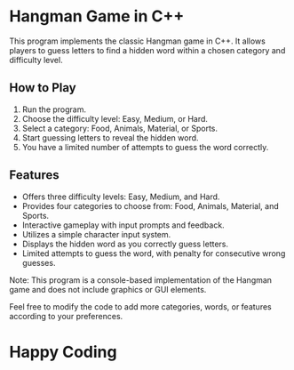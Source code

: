 # Hangman Game in C++

This program implements the classic Hangman game in C++. It allows players to guess letters to find a hidden word within a chosen category and difficulty level.

## How to Play

1. Run the program.
2. Choose the difficulty level: Easy, Medium, or Hard.
3. Select a category: Food, Animals, Material, or Sports.
4. Start guessing letters to reveal the hidden word.
5. You have a limited number of attempts to guess the word correctly.

## Features

- Offers three difficulty levels: Easy, Medium, and Hard.
- Provides four categories to choose from: Food, Animals, Material, and Sports.
- Interactive gameplay with input prompts and feedback.
- Utilizes a simple character input system.
- Displays the hidden word as you correctly guess letters.
- Limited attempts to guess the word, with penalty for consecutive wrong guesses.

Note: This program is a console-based implementation of the Hangman game and does not include graphics or GUI elements.

Feel free to modify the code to add more categories, words, or features according to your preferences.

# Happy Coding
